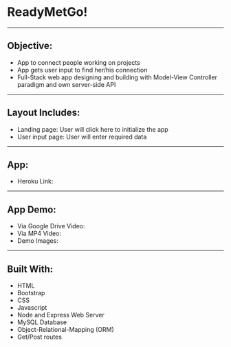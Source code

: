 # ReadyMetGo!
---
## Objective:
- App to connect people working on projects
- App gets user input to find her/his connection
- Full-Stack web app designing and building with Model-View Controller paradigm and own server-side API
---
## Layout Includes:
- Landing page: User will click here to initialize the app
- User input page: User will enter required data
---
## App:
- Heroku Link: 
---
## App Demo:
- Via Google Drive Video: 
- Via MP4 Video: 
- Demo Images:
---
## Built With:
- HTML
- Bootstrap
- CSS
- Javascript
- Node and Express Web Server
- MySQL Database
- Object-Relational-Mapping (ORM)
- Get/Post routes 